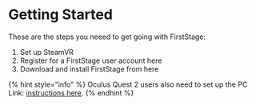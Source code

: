 # Getting Started

These are the steps you neeed to get going with FirstStage:

1. Set up SteamVR
2. Register for a FirstStage user account here
3. Download and install FirstStage from here

{% hint style="info" %}
Oculus Quest 2 users also need to set up the PC Link: [instructions here](oculus-quest.md).
{% endhint %}
